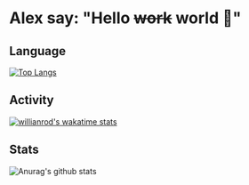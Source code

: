 # Alex say: "Hello ~~work~~ world 🐾"

<!--START_SECTION:waka-->
<!--END_SECTION:waka-->

## Language
[![Top Langs](https://github-readme-stats.vercel.app/api/top-langs/?username=alexzvn&layout=compact)](https://github.com/anuraghazra/github-readme-stats)

## Activity
[![willianrod's wakatime stats](https://github-readme-stats.vercel.app/api/wakatime?username=alexzvn&layout=compact)](https://github.com/anuraghazra/github-readme-stats)

## Stats
![Anurag's github stats](https://github-readme-stats.vercel.app/api?username=alexzvn&show_icons=true&theme=radical)
